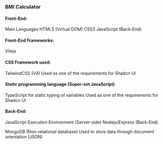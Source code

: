 ### BMI Calculator

#### Front-End:
Main Languages
HTML5 (Virtual DOM)
CSS3
JavaScript (Back-End)

#### Front-End Frameworks:
Vitejs

#### CSS Framework used:
TailwindCSS (V4)
Used as one of the requirements for Shadcn UI

#### Static programming language (Super-set JavaScript)
TypeScript for static typing of variables
Used as one of the requirements for Shadcn UI

#### Back-End:
JavaScript Execution Environment (Server-side)
Nodejs/Express (Back-End)

MongoDB (Non-relational database)
Used to store data through document orientation (JSON)
